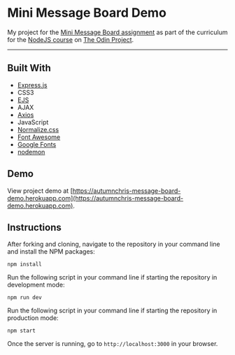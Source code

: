 # Mini Message Board Demo

My project for the [Mini Message Board assignment](https://www.theodinproject.com/courses/nodejs/lessons/mini-message-board) as part of the curriculum for the [NodeJS course](https://www.theodinproject.com/courses/nodejs) on [The Odin Project](https://www.theodinproject.com).

---

## Built With
* [Express.js](https://expressjs.com)
* CSS3
* [EJS](https://ejs.co)
* AJAX
* [Axios](https://axios-http.com)
* JavaScript
* [Normalize.css](https://necolas.github.io/normalize.css)
* [Font Awesome](https://fontawesome.com)
* [Google Fonts](https://fonts.google.com)
* [nodemon](https://nodemon.io)

## Demo

View project demo at [https://autumnchris-message-board-demo.herokuapp.com](https://autumnchris-message-board-demo.herokuapp.com).

## Instructions

After forking and cloning, navigate to the repository in your command line and install the NPM packages:
```
npm install
```

Run the following script in your command line if starting the repository in development mode:
```
npm run dev
```

Run the following script in your command line if starting the repository in production mode:
```
npm start
```

Once the server is running, go to `http://localhost:3000` in your browser.
